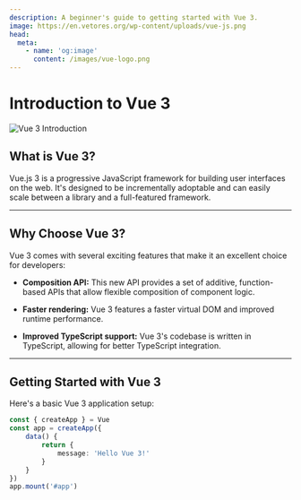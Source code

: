 ```yaml
---
description: A beginner's guide to getting started with Vue 3.
image: https://en.vetores.org/wp-content/uploads/vue-js.png
head:
  meta:
    - name: 'og:image'
      content: /images/vue-logo.png
---
```

# Introduction to Vue 3

![Vue 3 Introduction](https://en.vetores.org/wp-content/uploads/vue-js.png)

## What is Vue 3?

Vue.js 3 is a progressive JavaScript framework for building user interfaces on the web. It's designed to be incrementally adoptable and can easily scale between a library and a full-featured framework.

---

## Why Choose Vue 3?

Vue 3 comes with several exciting features that make it an excellent choice for developers:

* **Composition API:** This new API provides a set of additive, function-based APIs that allow flexible composition of component logic.

* **Faster rendering:** Vue 3 features a faster virtual DOM and improved runtime performance.

* **Improved TypeScript support:** Vue 3's codebase is written in TypeScript, allowing for better TypeScript integration.

---

## Getting Started with Vue 3

Here's a basic Vue 3 application setup:

```typescript
const { createApp } = Vue
const app = createApp({
    data() {
        return {
            message: 'Hello Vue 3!'
        }
    }
})
app.mount('#app')
```
